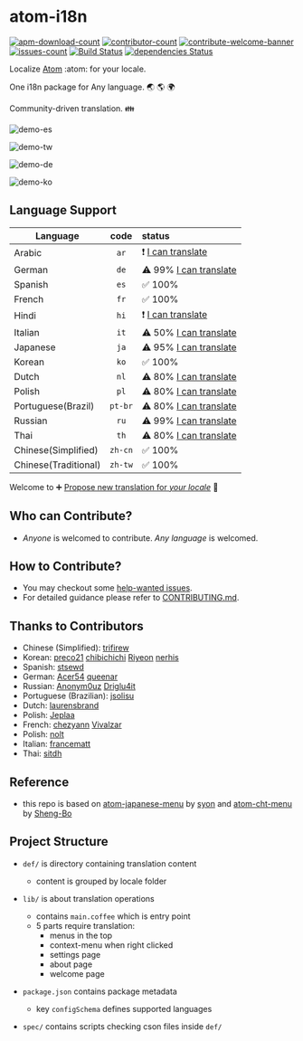 # atom-i18n

[![apm-download-count][apm-download-count]][apm-download-link]
[![contributor-count][contributor-count]][contributors]
[![contribute-welcome-banner][contribute-welcome-banner]][CONTRIBUTING.md]
[![issues-count][issues-count]][issues]
[![Build Status][travis-status]][travis-project]
[![dependencies Status][david-status]][david-project]

Localize [Atom][atom] :atom: for your locale.

One i18n package for Any language. :earth_asia: :earth_americas: :earth_africa:

Community-driven translation. :family:

![demo-es][demo-es]

![demo-tw][demo-tw]

![demo-de][demo-de]

![demo-ko][demo-ko]

## Language Support

| Language | code | status |
| -------- |:----:|:-------|
| Arabic | `ar` | :exclamation: [I can translate][ar-issue-filter] |
| German | `de` | :warning: 99% [I can translate][de-issue-filter] |
| Spanish | `es` | :white_check_mark: 100% |
| French | `fr` | :white_check_mark: 100% |
| Hindi | `hi` | :exclamation: [I can translate][hi-issue-filter] |
| Italian| `it` | :warning: 50% [I can translate][it-issue-filter] |
| Japanese | `ja` | :warning: 95% [I can translate][ja-issue-filter] |
| Korean | `ko` | :white_check_mark: 100% |
| Dutch | `nl` | :warning: 80% [I can translate][nl-issue-filter] |
| Polish | `pl` | :warning: 80% [I can translate][pl-issue-filter] |
| Portuguese(Brazil) | `pt-br` | :warning: 80% [I can translate][pt-br-issue-filter] |
| Russian | `ru` | :warning: 99% [I can translate][ru-issue-filter] |
| Thai | `th` | :warning: 80% [I can translate][th-issue-filter] |
| Chinese(Simplified) |  `zh-cn` | :white_check_mark: 100% |
| Chinese(Traditional) | `zh-tw` | :white_check_mark: 100% |


 Welcome to :heavy_plus_sign: [Propose new translation for *your locale*][Create Issue] :memo:


## Who can Contribute?

  - *Anyone* is welcomed to contribute. *Any language* is welcomed.


## How to Contribute?

  - You may checkout some [help-wanted issues][help-wanted issues].
  - For detailed guidance please refer to [CONTRIBUTING.md][CONTRIBUTING.md].


## Thanks to Contributors

  - Chinese (Simplified): [trifirew](//github.com/trifirew)
  - Korean: [preco21](//github.com/preco21) [chibichichi](//github.com/chibichichi) [Riyeon](//github.com/Riyeon) [nerhis](//github.com/nerhis)
  - Spanish: [stsewd](//github.com/stsewd)
  - German: [Acer54](//github.com/Acer54) [queenar](//github.com/queenar)
  - Russian: [Anonym0uz](//github.com/Anonym0uz) [Driglu4it](//github.com/Driglu4it)
  - Portuguese (Brazilian): [jsolisu](//github.com/jsolisu)
  - Dutch: [laurensbrand](//github.com/laurensbrand)
  - Polish: [Jeplaa](//github.com/Jeplaa)
  - French: [chezyann](//github.com/chezyann) [Vivalzar](//github.com/Vivalzar)
  - Polish: [nolt](//github.com/nolt)
  - Italian: [francematt](//github.com/francematt)
  - Thai: [sitdh](//github.com/sitdh)


## Reference

  - this repo is based on [atom-japanese-menu](//atom.io/packages/japanese-menu) by [syon](//atom.io/users/syon) and [atom-cht-menu](//atom.io/packages/cht-menu) by [Sheng-Bo](//atom.io/users/Sheng-Bo)


## Project Structure

  * `def/` is directory containing translation content
      * content is grouped by locale folder

  * `lib/` is about translation operations
      * contains `main.coffee` which is entry point
      * 5 parts require translation:
          * menus in the top
          * context-menu when right clicked
          * settings page
          * about page
          * welcome page

  * `package.json` contains package metadata
      * key `configSchema` defines supported languages

  * `spec/` contains scripts checking cson files inside `def/`


[apm-download-count]: https://img.shields.io/apm/dm/atom-i18n.svg "apm-download-count"
[apm-download-link]: https://atom.io/packages/atom-i18n "apm-download-link"
[contributor-count]: https://img.shields.io/github/contributors/liuderchi/atom-i18n.svg "contributor-count"
[contributors]: https://github.com/liuderchi/atom-i18n#thanks-to-contributors "contributors"
[contribute-welcome-banner]: https://camo.githubusercontent.com/9c8a9bb0456c3bff0d34d8ea66071420f1ab2c44/68747470733a2f2f696d672e736869656c64732e696f2f62616467652f436f6e747269627574696f6e732d77656c636f6d652d626c75652e737667 "welcome-banner"
[CONTRIBUTING.md]: https://github.com/liuderchi/atom-i18n/blob/master/CONTRIBUTING.md "CONTRIBUTING.md"
[issues-count]: https://img.shields.io/github/issues/liuderchi/atom-i18n.svg "issues-count"
[issues]: https://github.com/liuderchi/atom-i18n/issues "issues"
[travis-status]: https://travis-ci.org/liuderchi/atom-i18n.svg?branch=master "travis-status"
[travis-project]: https://travis-ci.org/liuderchi/atom-i18n "travis-project"
[david-status]: https://david-dm.org/liuderchi/atom-i18n/status.svg "david-status"
[david-project]: https://david-dm.org/liuderchi/atom-i18n "david-project"
[atom]: https://atom.io/ "atom"
[demo-es]: https://cloud.githubusercontent.com/assets/4994705/23652503/36826bd6-0364-11e7-9683-43cdcc2aae88.png "demo-es"
[demo-tw]: https://cloud.githubusercontent.com/assets/4994705/23652298/5123f294-0363-11e7-8f8f-e9c83f19710e.png "demo-tw"
[demo-de]: https://cloud.githubusercontent.com/assets/4994705/23652305/57d92cf8-0363-11e7-8895-85b0d5d394f9.png "demo-de"
[demo-ko]: https://cloud.githubusercontent.com/assets/4994705/23652303/54ee6fd0-0363-11e7-9b34-da9e23181be7.png "demo-ko"

[ar-issue-filter]: https://github.com/liuderchi/atom-i18n/issues?utf8=%E2%9C%93&q=is%3Aissue%20is%3Aopen%20label%3A%22help%20wanted%22%20label%3A%22i18n%20ar%22 "ar-issue-filter"
[es-issue-filter]: https://github.com/liuderchi/atom-i18n/issues?utf8=%E2%9C%93&q=is%3Aissue%20is%3Aopen%20label%3A%22help%20wanted%22%20label%3A%22i18n%20es%22 "es-issue-filter"
[de-issue-filter]: https://github.com/liuderchi/atom-i18n/issues?utf8=%E2%9C%93&q=is%3Aissue%20is%3Aopen%20label%3A%22help%20wanted%22%20label%3A%22i18n%20de%22 "de-issue-filter"
[fr-issue-filter]: https://github.com/liuderchi/atom-i18n/issues?utf8=%E2%9C%93&q=is%3Aissue%20is%3Aopen%20label%3A%22help%20wanted%22%20label%3A%22i18n%20fr%22 "fr-issue-filter"
[hi-issue-filter]: https://github.com/liuderchi/atom-i18n/issues?utf8=%E2%9C%93&q=is%3Aissue%20is%3Aopen%20label%3A%22help%20wanted%22%20label%3A%22i18n%20hi%22 "hi-issue-filter"
[it-issue-filter]: https://github.com/liuderchi/atom-i18n/issues?utf8=%E2%9C%93&q=is%3Aissue%20is%3Aopen%20label%3A%22help%20wanted%22%20label%3A%22i18n%20it%22 "it-issue-filter"
[ja-issue-filter]: https://github.com/liuderchi/atom-i18n/issues?utf8=%E2%9C%93&q=is%3Aissue%20is%3Aopen%20label%3A%22help%20wanted%22%20label%3A%22i18n%20ja%22 "ja-issue-filter"
[ko-issue-filter]: https://github.com/liuderchi/atom-i18n/issues?utf8=%E2%9C%93&q=is%3Aissue%20is%3Aopen%20label%3A%22help%20wanted%22%20label%3A%22i18n%20ko%22 "ko-issue-filter"
[nl-issue-filter]: https://github.com/liuderchi/atom-i18n/issues?utf8=%E2%9C%93&q=is%3Aissue%20is%3Aopen%20label%3A%22help%20wanted%22%20label%3A%22i18n%20nl%22 "nl-issue-filter"
[pl-issue-filter]: https://github.com/liuderchi/atom-i18n/issues?utf8=%E2%9C%93&q=is%3Aissue%20is%3Aopen%20label%3A%22help%20wanted%22%20label%3A%22i18n%20pl%22 "pl-issue-filter"
[pt-br-issue-filter]: https://github.com/liuderchi/atom-i18n/issues?utf8=%E2%9C%93&q=is%3Aissue%20is%3Aopen%20label%3A%22help%20wanted%22%20label%3A%22i18n%20pt-br%22 "pt-br-issue-filter"
[ru-issue-filter]: https://github.com/liuderchi/atom-i18n/issues?utf8=%E2%9C%93&q=is%3Aissue%20is%3Aopen%20label%3A%22help%20wanted%22%20label%3A%22i18n%20ru%22 "ru-issue-filter"
[th-issue-filter]: https://github.com/liuderchi/atom-i18n/issues?utf8=%E2%9C%93&q=is%3Aissue%20is%3Aopen%20label%3A%22help%20wanted%22%20label%3A%22i18n%20th%22 "th-issue-filter"
[zh-cn-issue-filter]: https://github.com/liuderchi/atom-i18n/issues?utf8=%E2%9C%93&q=is%3Aissue%20is%3Aopen%20label%3A%22help%20wanted%22%20label%3A%22i18n%20zh-cn%22 "zh-cn-issue-filter"
[zh-tw-issue-filter]: https://github.com/liuderchi/atom-i18n/issues?utf8=%E2%9C%93&q=is%3Aissue%20is%3Aopen%20label%3A%22help%20wanted%22%20label%3A%22i18n%20zh-tw%22 "zh-tw-issue-filter"

[Create Issue]: https://github.com/liuderchi/atom-i18n/issues/new "Create Issue"
[help-wanted issues]: https://github.com/liuderchi/atom-i18n/issues?q=is%3Aopen+is%3Aissue+label%3A%22help+wanted%22
